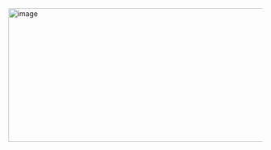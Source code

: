<img width="515" height="265" alt="image" src="https://github.com/user-attachments/assets/374b15c0-354f-4dae-b3b4-c625d346f022" />
